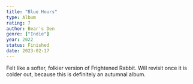 ```yaml
---
title: "Blue Hours"
type: Album
rating: 7
author: Bear's Den
genre: ["Indie"]
year: 2022
status: Finished
date: 2023-02-17
---
```


Felt like a softer, folkier version of Frightened Rabbit. Will revisit once it is colder out, because this is definitely an autumnal album.
